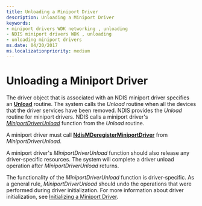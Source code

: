 ```yaml
---
title: Unloading a Miniport Driver
description: Unloading a Miniport Driver
keywords:
- miniport drivers WDK networking , unloading
- NDIS miniport drivers WDK , unloading
- unloading miniport drivers
ms.date: 04/20/2017
ms.localizationpriority: medium
---
```


# Unloading a Miniport Driver





The driver object that is associated with an NDIS miniport driver specifies an [**Unload**](/windows-hardware/drivers/ddi/wdm/nc-wdm-driver_unload) routine. The system calls the *Unload* routine when all the devices that the driver services have been removed. NDIS provides the *Unload* routine for miniport drivers. NDIS calls a miniport driver's [*MiniportDriverUnload*](/windows-hardware/drivers/ddi/ndis/nc-ndis-miniport_unload) function from the *Unload* routine.

A miniport driver must call [**NdisMDeregisterMiniportDriver**](/windows-hardware/drivers/ddi/ndis/nf-ndis-ndismderegisterminiportdriver) from *MiniportDriverUnload*.

A miniport driver's *MiniportDriverUnload* function should also release any driver-specific resources. The system will complete a driver unload operation after *MiniportDriverUnload* returns.

The functionality of the *MiniportDriverUnload* function is driver-specific. As a general rule, *MiniportDriverUnload* should undo the operations that were performed during driver initialization. For more information about driver initialization, see [Initializing a Miniport Driver](initializing-a-miniport-driver.md).

 

